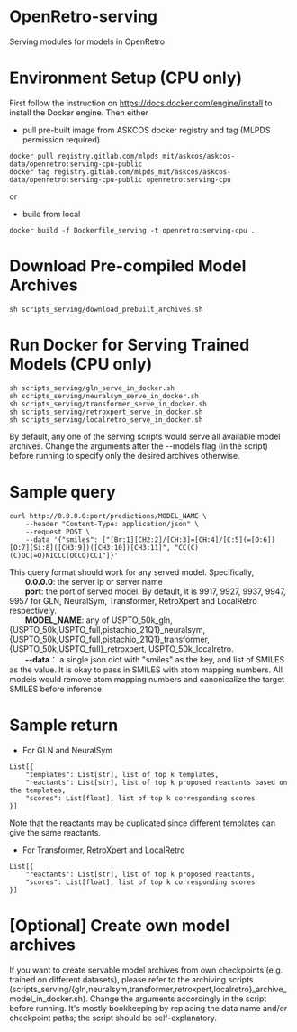 # OpenRetro-serving
Serving modules for models in OpenRetro

# Environment Setup (CPU only)
First follow the instruction on https://docs.docker.com/engine/install
to install the Docker engine. Then either
* pull pre-built image from ASKCOS docker registry and tag (MLPDS permission required)
```
docker pull registry.gitlab.com/mlpds_mit/askcos/askcos-data/openretro:serving-cpu-public
docker tag registry.gitlab.com/mlpds_mit/askcos/askcos-data/openretro:serving-cpu-public openretro:serving-cpu
```
or
* build from local
```
docker build -f Dockerfile_serving -t openretro:serving-cpu .
```

# Download Pre-compiled Model Archives
```
sh scripts_serving/download_prebuilt_archives.sh
```

# Run Docker for Serving Trained Models (CPU only)
```
sh scripts_serving/gln_serve_in_docker.sh
sh scripts_serving/neuralsym_serve_in_docker.sh
sh scripts_serving/transformer_serve_in_docker.sh
sh scripts_serving/retroxpert_serve_in_docker.sh
sh scripts_serving/localretro_serve_in_docker.sh
```
By default, any one of the serving scripts would serve all available model archives.
Change the arguments after the --models flag (in the script) before running to specify only the desired archives otherwise.

# Sample query
```
curl http://0.0.0.0:port/predictions/MODEL_NAME \
    --header "Content-Type: application/json" \
    --request POST \
    --data '{"smiles": ["[Br:1][CH2:2]/[CH:3]=[CH:4]/[C:5](=[O:6])[O:7][Si:8]([CH3:9])([CH3:10])[CH3:11]", "CC(C)(C)OC(=O)N1CCC(OCCO)CC1"]}'
```

This query format should work for any served model. Specifically,  
  **0.0.0.0**: the server ip or server name  
  **port**: the port of served model.
By default, it is 9917, 9927, 9937, 9947, 9957 for GLN, NeuralSym, Transformer, RetroXpert and LocalRetro respectively.  
  **MODEL_NAME**: any of USPTO_50k_gln, {USPTO_50k,USPTO_full,pistachio_21Q1}_neuralsym,
{USPTO_50k,USPTO_full,pistachio_21Q1}_transformer, {USPTO_50k,USPTO_full}_retroxpert, USPTO_50k_localretro.  
  **--data**： a single json dict with "smiles" as the key, and list of SMILES as the value.
It is okay to pass in SMILES with atom mapping numbers.
All models would remove atom mapping numbers and canonicalize the target SMILES before inference.

# Sample return
* For GLN and NeuralSym
```
List[{
    "templates": List[str], list of top k templates,
    "reactants": List[str], list of top k proposed reactants based on the templates,
    "scores": List[float], list of top k corresponding scores
}]
```
Note that the reactants may be duplicated since different templates can give the same reactants.

* For Transformer, RetroXpert and LocalRetro
```
List[{
    "reactants": List[str], list of top k proposed reactants,
    "scores": List[float], list of top k corresponding scores
}]
```

# [Optional] Create own model archives
If you want to create servable model archives from own checkpoints (e.g. trained on different datasets),
please refer to the archiving scripts (scripts_serving/{gln,neuralsym,transformer,retroxpert,localretro}_archive_model_in_docker.sh).
Change the arguments accordingly in the script before running.
It's mostly bookkeeping by replacing the data name and/or checkpoint paths; the script should be self-explanatory.

